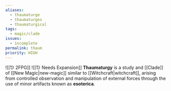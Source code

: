 ```yaml
---
aliases:
  - thaumaturge
  - thaumaturges
  - thaumaturgical
tags:
  - magic/clade
issues:
  - incomplete
permalink: thaum
priority: HIGH
---
```

![[⎋ 2FPG]]
![[⎋ Needs Expansion]]
**Thaumaturgy** is a study and [[Clade]] of [[New Magic|new-magic]] similar to [[Witchcraft|witchcraft]], arising from controlled observation and manipulation of external forces through the use of minor artifacts known as **esoterica**.